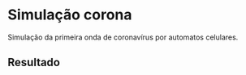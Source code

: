 # Simulação corona
Simulação da primeira onda de coronavírus por automatos celulares.

## Resultado
